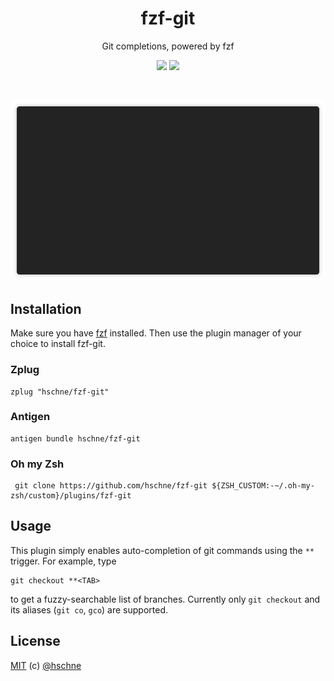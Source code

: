 <h1 align="center">fzf-git</h1> <p
align="center">Git completions, powered by fzf</p>

<p align="center">
<a href="https://forthebadge.com"><img src="https://forthebadge.com/images/badges/no-ragrets.svg"></a>
<a href="https://forthebadge.com"><img src="https://forthebadge.com/images/badges/built-with-grammas-recipe.svg"></a>
</p>

<br>

![Demo Gif](/demo.gif)


## Installation

Make sure you have [fzf](https://github.com/junegunn/fzf) installed. Then use the plugin manager of your choice to install fzf-git.

### Zplug

```
zplug "hschne/fzf-git"
```

### Antigen 

```
antigen bundle hschne/fzf-git
```

### Oh my Zsh

```
 git clone https://github.com/hschne/fzf-git ${ZSH_CUSTOM:-~/.oh-my-zsh/custom}/plugins/fzf-git
```

## Usage

This plugin simply enables auto-completion of git commands using the `**` trigger. For example, type

```
git checkout **<TAB>
```

to get a fuzzy-searchable list of branches. Currently only `git checkout` and its aliases (`git co`, `gco`) are supported.

## License

[MIT](LICENSE) (c) [@hschne](https://github.com/hschne)
